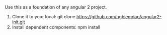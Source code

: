 Use this as a foundation of any angular 2 project.
1. Clone it to your local: git clone https://github.com/nghiemdao/angular2-init.git
2. Install dependent components: npm install
